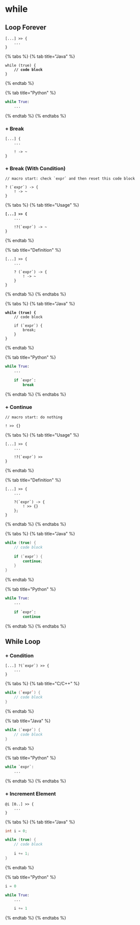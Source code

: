 # while

## Loop Forever

```
[...] >> {
    ...
}
```

{% tabs %}
{% tab title="Java" %}
<pre class="language-java"><code class="lang-java">while (true) {
<strong>    // code block
</strong>}
</code></pre>
{% endtab %}

{% tab title="Python" %}
```python
while True:
    ...
```
{% endtab %}
{% endtabs %}

### + Break

```
[...] {
    ...
    
    ! -> ~
}
```

### + Break (With Condition)

```
// macro start: check `expr` and then reset this code block

? (`expr`) -> {
    ! -> ~
}
```

{% tabs %}
{% tab title="Usage" %}
<pre><code><strong>[...] >> {
</strong>    ...
    
    !?(`expr`) -> ~
}
</code></pre>
{% endtab %}

{% tab title="Definition" %}
```
[...] >> {
    ...
    
    ? (`expr`) -> {
        ! -> ~
    }
}
```
{% endtab %}
{% endtabs %}

{% tabs %}
{% tab title="Java" %}
<pre class="language-java"><code class="lang-java"><strong>while (true) {
</strong>    // code block
    
    if (`expr`) {
        break;
    }
}
</code></pre>
{% endtab %}

{% tab title="Python" %}
```python
while True:
    ...
    
    if `expr`:
        break
```
{% endtab %}
{% endtabs %}

### + Continue

```
// macro start: do nothing

! >> {}
```

{% tabs %}
{% tab title="Usage" %}
```
[...] >> {
    ...
    
    !?(`expr`) >>
}
```
{% endtab %}

{% tab title="Definition" %}
```
[...] >> {
    ...
    
    ?(`expr`) -> {
        ! >> {}
    };
}
```
{% endtab %}
{% endtabs %}

{% tabs %}
{% tab title="Java" %}
```java
while (true) {
    // code block
    
    if (`expr`) {
        continue;
    }
}
```
{% endtab %}

{% tab title="Python" %}
```python
while True:
    ...
    
    if `expr`:
        continue
```
{% endtab %}
{% endtabs %}

## While Loop

### + Condition

```
[...] ?(`expr`) >> {
    ...
}
```

{% tabs %}
{% tab title="C/C++" %}
```cpp
while (`expr`) {
    // code block
}
```
{% endtab %}

{% tab title="Java" %}
```java
while (`expr`) {
    // code block
}
```
{% endtab %}

{% tab title="Python" %}
```python
while `expr`:
    ...
```
{% endtab %}
{% endtabs %}

### + Increment Element

```
@i [0..] >> {
    ...
}
```

{% tabs %}
{% tab title="Java" %}
```java
int i = 0;

while (true) {
    // code block
    
    i += 1;
}
```
{% endtab %}

{% tab title="Python" %}
```python
i = 0

while True:
    ...

    i += 1
```
{% endtab %}
{% endtabs %}

